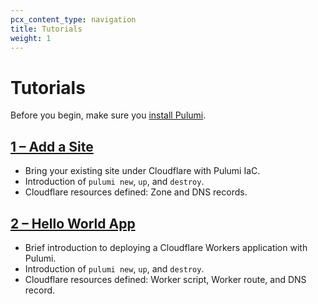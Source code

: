 ```yaml
---
pcx_content_type: navigation
title: Tutorials
weight: 1
---
```


# Tutorials

Before you begin, make sure you [install Pulumi](/pulumi/installing/).

## [1 – Add a Site](/pulumi/tutorial/add-site/)

* Bring your existing site under Cloudflare with Pulumi IaC.
* Introduction of `pulumi new`, `up`, and `destroy`.
* Cloudflare resources defined: Zone and DNS records.

## [2 – Hello World App](/pulumi/tutorial/hello-world/)

* Brief introduction to deploying a Cloudflare Workers application with Pulumi.
* Introduction of `pulumi new`, `up`, and `destroy`.
* Cloudflare resources defined: Worker script, Worker route, and DNS record.